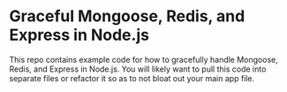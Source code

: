 # Graceful Mongoose, Redis, and Express in Node.js

This repo contains example code for how to gracefully handle Mongoose, Redis, and Express in Node.js. You will likely want to pull this code into separate files or refactor it so as to not bloat out your main app file.